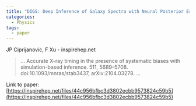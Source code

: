```yaml
---
title: "DIGS: Deep Inference of Galaxy Spectra with Neural Posterior Estimation"
categories:
  - Physics
tags:
  - paper
---
```

JP Ciprijanovic, F Xu - inspirehep.net

>… Accurate X-ray timing in the presence of systematic biases with simulation-based inference. 511, 5689–5708. doi:10.1093/mnras/stab3437, arXiv:2104.03278. …

Link to paper: [https://inspirehep.net/files/44c956bfbc3d3802ecbb9573824c59b5](https://inspirehep.net/files/44c956bfbc3d3802ecbb9573824c59b5)
